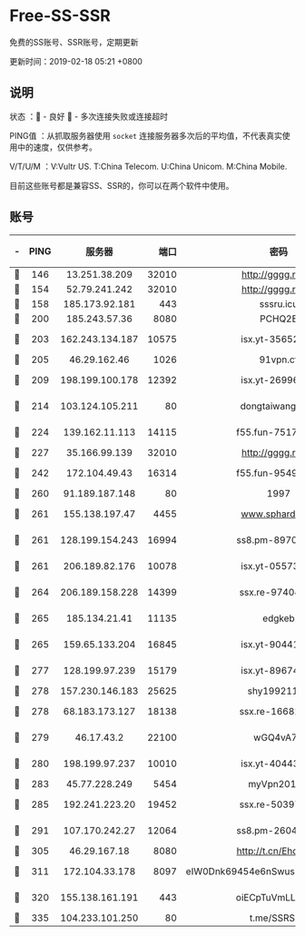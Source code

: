 # Free-SS-SSR

免费的SS账号、SSR账号，定期更新

更新时间：2019-02-18 05:21 +0800

## 说明

状态     ：🙂 - 良好 🙁 - 多次连接失败或连接超时

PING值   ：从抓取服务器使用 `socket` 连接服务器多次后的平均值，不代表真实使用中的速度，仅供参考。

V/T/U/M  ：V:Vultr US. T:China Telecom. U:China Unicom. M:China Mobile.

目前这些账号都是兼容SS、SSR的，你可以在两个软件中使用。

## 账号

|-|PING|服务器|端口|密码|加密方式|区域|V/T/U/M|
|:----:|:----:|:-----:|-----:|:----:|:----:|:----:|:----:|
|🙂|146|13.251.38.209|32010|http://gggg.rocks|chacha20|SG|10↑/10↑/10↑/10↑|
|🙂|154|52.79.241.242|32010|http://gggg.rocks|chacha20|KR|10↑/10↑/10↑/10↑|
|🙂|158|185.173.92.181|443|sssru.icu|rc4-md5|RU|10↑/10↑/10↑/10↑|
|🙂|200|185.243.57.36|8080|PCHQ2E|rc4-md5|US|10↑/10↑/10↑/10↑|
|🙂|203|162.243.134.187|10575|isx.yt-35652287|aes-256-cfb|US|10↑/10↑/10↑/10↑|
|🙂|205|46.29.162.46|1026|91vpn.cf|rc4-md5|RU|10↑/10↑/10↑/10↑|
|🙂|209|198.199.100.178|12392|isx.yt-26996386|aes-256-cfb|US|10↑/10↑/10↑/10↑|
|🙂|214|103.124.105.211|80|dongtaiwang.com|aes-256-cfb|US|10↑/10↑/10↑/10↑|
|🙂|224|139.162.11.113|14115|f55.fun-75179094|aes-256-cfb|SG|10↑/10↑/10↑/10↑|
|🙂|227|35.166.99.139|32010|http://gggg.rocks|chacha20|US|10↑/10↑/10↑/10↑|
|🙂|242|172.104.49.43|16314|f55.fun-95495483|aes-256-cfb|SG|10↑/10↑/10↑/10↑|
|🙂|260|91.189.187.148|80|1997|chacha20|US|10↑/10↑/10↑/10↑|
|🙂|261|155.138.197.47|4455|www.sphard.com|aes-256-cfb|US|10↑/10↑/10↑/10↑|
|🙂|261|128.199.154.243|16994|ss8.pm-89707605|aes-256-cfb|SG|10↑/10↑/10↑/10↑|
|🙂|261|206.189.82.176|10078|isx.yt-05573873|aes-256-cfb|SG|10↑/10↑/10↑/10↑|
|🙂|264|206.189.158.228|14399|ssx.re-97404783|aes-256-cfb|SG|10↑/10↑/10↑/10↑|
|🙂|265|185.134.21.41|11135|edgkeb|aes-256-cfb|GB|10↑/10↑/10↑/10↑|
|🙂|265|159.65.133.204|16845|isx.yt-90441327|aes-256-cfb|SG|10↑/10↑/10↑/10↑|
|🙂|277|128.199.97.239|15179|isx.yt-89674544|aes-256-cfb|SG|10↑/10↑/10↑/10↑|
|🙂|278|157.230.146.183|25625|shy19921124|rc4-md5|US|10↑/10↑/10↑/10↑|
|🙂|278|68.183.173.127|18138|ssx.re-16682458|aes-256-cfb|US|10↑/10↑/10↑/10↑|
|🙂|279|46.17.43.2|22100|wGQ4vA7D|aes-256-gcm|RU|10↑/10↑/10↑/10↑|
|🙂|280|198.199.97.237|10010|isx.yt-40443198|aes-256-cfb|US|10↑/10↑/10↑/10↑|
|🙂|283|45.77.228.249|5454|myVpn2019[]|rc4-md5|GB|10↑/10↑/10↑/10↑|
|🙂|285|192.241.223.20|19452|ssx.re-50397687|aes-256-cfb|US|10↑/10↑/10↑/10↑|
|🙂|291|107.170.242.27|12064|ss8.pm-26048071|aes-256-cfb|US|10↑/10↑/10↑/10↑|
|🙂|305|46.29.167.18|8080|http://t.cn/EhdmTxe|rc4-md5|RU|10↑/10↑/10↑/10↑|
|🙂|311|172.104.33.178|8097|eIW0Dnk69454e6nSwuspv9DmS201tQ0D|aes-256-cfb|SG|10↑/10↑/10↑/10↑|
|🙂|320|155.138.161.191|443|oiECpTuVmLLxk4Ts|aes-256-cfb|US|9↑/10↑/10↑/10↑|
|🙂|335|104.233.101.250|80|t.me/SSRSUB|rc4-md5|CA|10↑/10↑/10↑/10↑|
